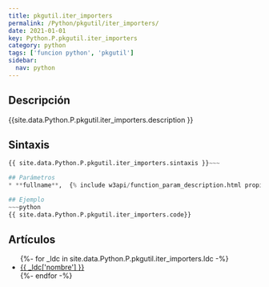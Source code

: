 ```yaml
---
title: pkgutil.iter_importers
permalink: /Python/pkgutil/iter_importers/
date: 2021-01-01
key: Python.P.pkgutil.iter_importers
category: python
tags: ['funcion python', 'pkgutil']
sidebar: 
  nav: python
---
```


## Descripción
{{site.data.Python.P.pkgutil.iter_importers.description }}

## Sintaxis
~~~python
{{ site.data.Python.P.pkgutil.iter_importers.sintaxis }}~~~

## Parámetros
* **fullname**,  {% include w3api/function_param_description.html propiedad=site.data.Python.P.pkgutil.iter_importers valor="fullname" %}

## Ejemplo
~~~python
{{ site.data.Python.P.pkgutil.iter_importers.code}}
~~~

## Artículos
<ul>
{%- for _ldc in site.data.Python.P.pkgutil.iter_importers.ldc -%}
   <li>
       <a href="{{_ldc['url'] }}">{{ _ldc['nombre'] }}</a>
   </li>
{%- endfor -%}
</ul>
